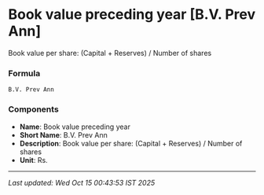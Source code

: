 # Book value preceding year [B.V. Prev Ann]
Book value per share: (Capital + Reserves) / Number of shares

### Formula
```text
B.V. Prev Ann
```


### Components
- **Name**: Book value preceding year
- **Short Name**: B.V. Prev Ann
- **Description**: Book value per share: (Capital + Reserves) / Number of shares
- **Unit**: Rs.

---
*Last updated: Wed Oct 15 00:43:53 IST 2025*

